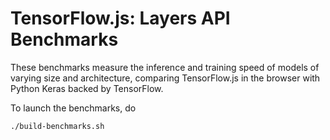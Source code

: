 # TensorFlow.js: Layers API Benchmarks

These benchmarks measure the inference and training speed of models of
varying size and architecture, comparing TensorFlow.js in the browser with
Python Keras backed by TensorFlow.

To launch the benchmarks, do

```sh
./build-benchmarks.sh
```
